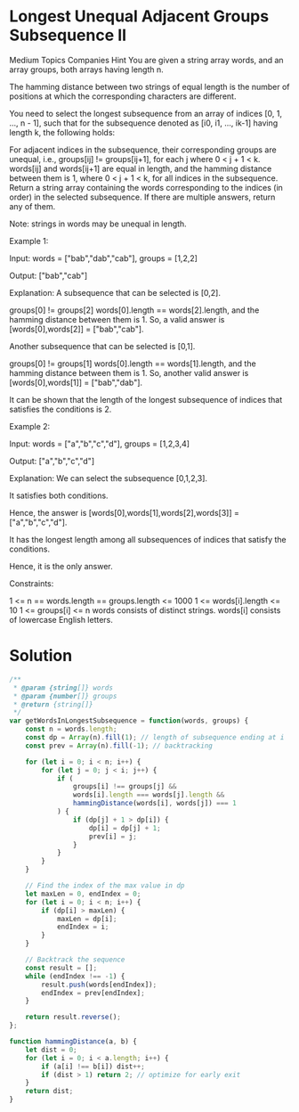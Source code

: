 # Longest Unequal Adjacent Groups Subsequence II
Medium
Topics
Companies
Hint
You are given a string array words, and an array groups, both arrays having length n.

The hamming distance between two strings of equal length is the number of positions at which the corresponding characters are different.

You need to select the longest subsequence from an array of indices [0, 1, ..., n - 1], such that for the subsequence denoted as [i0, i1, ..., ik-1] having length k, the following holds:

For adjacent indices in the subsequence, their corresponding groups are unequal, i.e., groups[ij] != groups[ij+1], for each j where 0 < j + 1 < k.
words[ij] and words[ij+1] are equal in length, and the hamming distance between them is 1, where 0 < j + 1 < k, for all indices in the subsequence.
Return a string array containing the words corresponding to the indices (in order) in the selected subsequence. If there are multiple answers, return any of them.

Note: strings in words may be unequal in length.

 

Example 1:

Input: words = ["bab","dab","cab"], groups = [1,2,2]

Output: ["bab","cab"]

Explanation: A subsequence that can be selected is [0,2].

groups[0] != groups[2]
words[0].length == words[2].length, and the hamming distance between them is 1.
So, a valid answer is [words[0],words[2]] = ["bab","cab"].

Another subsequence that can be selected is [0,1].

groups[0] != groups[1]
words[0].length == words[1].length, and the hamming distance between them is 1.
So, another valid answer is [words[0],words[1]] = ["bab","dab"].

It can be shown that the length of the longest subsequence of indices that satisfies the conditions is 2.

Example 2:

Input: words = ["a","b","c","d"], groups = [1,2,3,4]

Output: ["a","b","c","d"]

Explanation: We can select the subsequence [0,1,2,3].

It satisfies both conditions.

Hence, the answer is [words[0],words[1],words[2],words[3]] = ["a","b","c","d"].

It has the longest length among all subsequences of indices that satisfy the conditions.

Hence, it is the only answer.

 

Constraints:

1 <= n == words.length == groups.length <= 1000
1 <= words[i].length <= 10
1 <= groups[i] <= n
words consists of distinct strings.
words[i] consists of lowercase English letters.

# Solution

```JavaScript
/**
 * @param {string[]} words
 * @param {number[]} groups
 * @return {string[]}
 */
var getWordsInLongestSubsequence = function(words, groups) {
    const n = words.length;
    const dp = Array(n).fill(1); // length of subsequence ending at i
    const prev = Array(n).fill(-1); // backtracking

    for (let i = 0; i < n; i++) {
        for (let j = 0; j < i; j++) {
            if (
                groups[i] !== groups[j] &&
                words[i].length === words[j].length &&
                hammingDistance(words[i], words[j]) === 1
            ) {
                if (dp[j] + 1 > dp[i]) {
                    dp[i] = dp[j] + 1;
                    prev[i] = j;
                }
            }
        }
    }

    // Find the index of the max value in dp
    let maxLen = 0, endIndex = 0;
    for (let i = 0; i < n; i++) {
        if (dp[i] > maxLen) {
            maxLen = dp[i];
            endIndex = i;
        }
    }

    // Backtrack the sequence
    const result = [];
    while (endIndex !== -1) {
        result.push(words[endIndex]);
        endIndex = prev[endIndex];
    }

    return result.reverse();
};

function hammingDistance(a, b) {
    let dist = 0;
    for (let i = 0; i < a.length; i++) {
        if (a[i] !== b[i]) dist++;
        if (dist > 1) return 2; // optimize for early exit
    }
    return dist;
}
